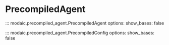 # PrecompiledAgent

::: modaic.precompiled_agent.PrecompiledAgent
    options:
        show_bases: false

::: modaic.precompiled_agent.PrecompiledConfig
    options:
        show_bases: false
